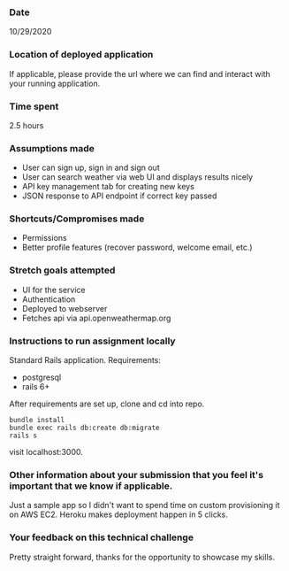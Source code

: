 ### Date
10/29/2020
### Location of deployed application
If applicable, please provide the url where we can find and interact with your running application.
### Time spent
2.5 hours
### Assumptions made
- User can sign up, sign in and sign out
- User can search weather via web UI and displays results nicely
- API key management tab for creating new keys
- JSON response to API endpoint if correct key passed
### Shortcuts/Compromises made
- Permissions
- Better profile features (recover password, welcome email, etc.)
### Stretch goals attempted
- UI for the service
- Authentication
- Deployed to webserver
- Fetches api via api.openweathermap.org
### Instructions to run assignment locally
Standard Rails application.
Requirements:
- postgresql
- rails 6+

After requirements are set up, clone and cd into repo.
```
bundle install
bundle exec rails db:create db:migrate
rails s
```
visit localhost:3000.
### Other information about your submission that you feel it's important that we know if applicable.
Just a sample app so I didn't want to spend time on custom provisioning it on AWS EC2. Heroku makes deployment happen in 5 clicks.
### Your feedback on this technical challenge
Pretty straight forward, thanks for the opportunity to showcase my skills.
